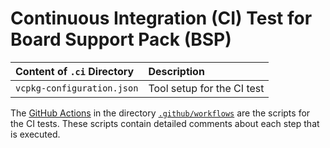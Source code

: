 # Continuous Integration (CI) Test for Board Support Pack (BSP)

Content of `.ci` Directory   | Description
:----------------------------|:-----------------
`vcpkg-configuration.json`   | Tool setup for the CI test

The [GitHub Actions](https://github.com/Open-CMSIS-Pack/STM32H747I-EVAL_BSP/tree/main/README.md#github-actions) in the directory [`.github/workflows`](https://github.com/Open-CMSIS-Pack/STM32H747I-EVAL_BSP/tree/main/.github/workflows) are the scripts for the CI tests. These scripts contain detailed comments about each step that is executed.
